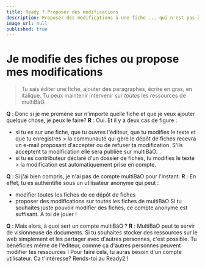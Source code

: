 ```yaml
---
title: Ready ? Proposer des modifications
description: Proposer des modifications à une fiche ... qui n'est pas à moi/nous
image_url: null
published: true
---
```


# Je modifie des fiches ou propose mes modifications

> Tu sais éditer une fiche, ajouter des paragraphes, écrire en gras, en italique. Tu peux maintenir intervenir sur *toutes* les ressources de multiBàO.

**Q** : Donc si je me promène sur n'importe quelle fiche et que je veux ajouter quelque chose, je peux le faire?
**R** : Oui. Et il y a deux cas de figure :
 * si tu es sur une fiche, que tu ouvres l'éditeur, que tu modifies le texte et que tu enregistres > la communauté qui gère le dépôt de fiches recevra un e-mail proposant d'accepter ou de refuser ta modification. S'ils acceptent ta modification elle sera publiée sur multiBàO.
 * si tu es contributeur déclaré d'un dossier de fiches, tu modifies le texte > la modification est automatiquement prise en compte. 
 
**Q** : Si j'ai bien compris, je n'ai pas de compte multiBàO pour l'instant.
**R** : En effet, tu es authentifié sous un utilisateur anonyme qui peut : 
 * modifier toutes les fiches de ce dépôt de fiches
 * proposer des modifications sur toutes les fiches de multiBàO
Si tu souhaites juste pouvoir modifier des fiches, ce compte anonyme est suffisant. A toi de jouer !

**Q** : Mais alors, à quoi sert un compte multiBàO ?
**R** : MultiBàO peut te servir de visionneuse de documents. Si tu souhaites stocker des ressources sur le web simplement et les partager avec d'autres personnes, c'est possible. Tu bénéficies même de l'éditeur, comme ça d'autres personnes peuvent modifier tes ressources !
Pour faire cela, tu auras besoin d'un compte utilisateur. Ca t'intéresse? Rends-toi au Ready2 !

